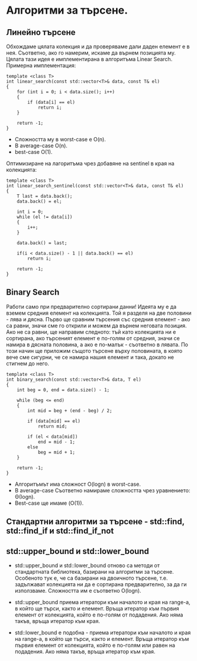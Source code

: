 # Алгоритми за търсене.
## Линейно търсене
Обхождаме цялата колекция и да проверяваме дали даден елемент е в нея. 
Съответно, ако го намерим, искаме да върнем позицията му. 
Цялата тази идея е имплементирана в алгоритъма Linear Search. Примерна имплементация:
```
template <class T> 
int linear_search(const std::vector<T>& data, const T& el)
{
    for (int i = 0; i < data.size(); i++)
    {
        if (data[i] == el)
            return i;
    }

    return -1;
}
```
* Сложността му в worst-case е O(n).
* В average-case O(n). 
* best-case O(1).


Оптимизиране на лагоритъма чрез добавяне на sentinel в края на колекцията:
```
template <class T> 
int linear_search_sentinel(const std::vector<T>& data, const T& el)
{
    T last = data.back();
    data.back() = el;

    int i = 0;
    while (el != data[i])
    {
        i++;
    }
    
    data.back() = last;

    if(i < data.size() - 1 || data.back() == el)
        return i;

    return -1;
}
```
## Binary Search
Работи само при предварително сортирани данни!
Идеята му е да вземем средния елемент на колекцията. 
Той я разделя на две половини - лява и дясна.
Първо ще сравним търсения със средния елемент - ако са равни, 
значи сме го открили и можем да върнем неговата позиция. 
Ако не са равни, ще направим следното: тъй като колекцията ни е сортирана, 
ако търсеният елемент е по-голям от средния, значи се намира в дясната половина,
а ако е по-малък - съответно в лявата.
По този начин ще приложим същото търсене върху половината, 
в която вече сме сигурни, че се намира нашия елемент и така, 
докато не стигнем до него.
```
template <class T>
int binary_search(const std::vector<T>& data, T el)
{
    int beg = 0, end = data.size() - 1;

    while (beg <= end)
    {
        int mid = beg + (end - beg) / 2;

        if (data[mid] == el)
            return mid;

        if (el < data[mid])
            end = mid - 1;
        else
            beg = mid + 1;
    }

    return -1;
}
```

* Алгоритъмът има сложност O(logn) в worst-case.
* В average-case  Съответно намираме сложността чрез уравнението: Θ(logn).
* Best-case ще имаме (O(1)).

## Стандартни алгоритми за търсене - std::find, std::find_if и std::find_if_not

## std::upper_bound и std::lower_bound
* std::upper_bound и std::lower_bound отново са методи от стандартната библиотека, 
базирани на алгоритми за търсене. Особеното тук е, че са базирани на двоичното търсене,
т.е. задължават колекцията ни да е сортирана предварително, за да ги използваме. 
Сложността им е съответно O(logn).

* std::upper_bound приема итератори към началото и края на range-a, в който ще търси,
както и елемент. Връща итератор към първия елемент от колекцията,
който е по-голям от подадения. Ако няма такъв, връща итератор към края.

* std::lower_bound е подобна - приема итератори към началото и края на range-a,
в който ще търси, както и елемент. Връща итератор към първия елемент от колекцията,
който е по-голям или равен на подадения. Ако няма такъв, връща итератор към края.
